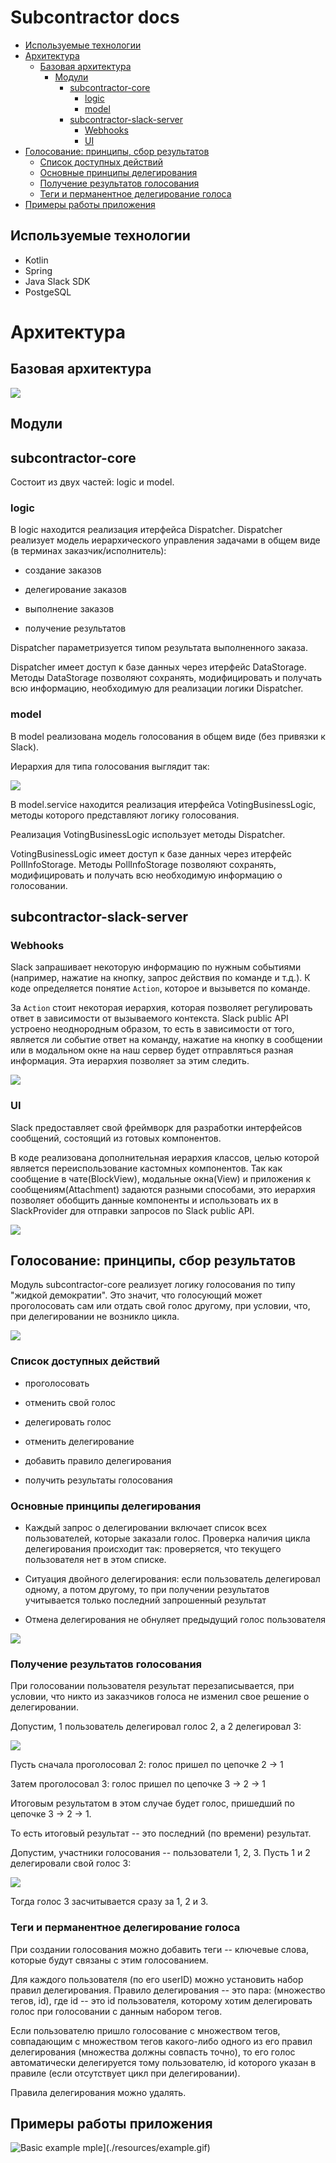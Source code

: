 # Subcontractor docs
- [Используемые технологии](#используемые-технологии)
- [Архитектура](#архитектура)
  - [Базовая архитектура](#базовая-архитектура)
    - [Модули](#модули)
        - [subcontractor-core](#subcontractor-core)
             - [logic](#logic)
             - [model](#model)
         - [subcontractor-slack-server](#subcontractor-slack-server)
             - [Webhooks](#webhooks)
             - [UI](#ui)
- [Голосование: принципы, сбор результатов](#голосование:-принципы,-сбор-результатов)
    - [Список доступных действий](#список-доступных-действий)
    - [Основные принципы делегирования](#основные-принципы-делегирования)
    - [Получение результатов голосования](#получение-результатов-голосования)
    - [Теги и перманентное делегирование голоса](#теги-и-перманентное-делегирование-голоса)
- [Примеры работы приложения](#примеры-работы-приложения)
  



## Используемые технологии

* Kotlin
* Spring
* Java Slack SDK
* PostgeSQL

# Архитектура

## Базовая архитектура

![](./resources/overall_archtecture.png)

## Модули

## subcontractor-core

Состоит из двух частей: logic и model.

### logic

В logic находится реализация итерфейса Dispatcher. Dispatcher реализует модель иерархического управления
задачами в общем виде (в терминах заказчик/исполнитель):

- создание заказов

- делегирование заказов

- выполнение заказов

- получение результатов

Dispatcher параметризуется типом результата выполненного заказа.

Dispatcher имеет доступ к базе данных через итерфейс DataStorage. Методы DataStorage позволяют 
сохранять, модифицировать и получать всю информацию, необходимую для реализации логики Dispatcher.

### model 

В model реализована модель голосования в общем виде (без привязки к Slack).

Иерархия для типа голосования выглядит так: 

![](./resources/poll.png)

В model.service находится реализация итерфейса VotingBusinessLogic, методы 
которого представляют логику голосования.  

Реализация VotingBusinessLogic использует методы Dispatcher.

VotingBusinessLogic  имеет доступ к базе данных через итерфейс PollInfoStorage. Методы PollInfoStorage позволяют 
сохранять, модифицировать и получать всю необходимую информацию о голосовании. 


## subcontractor-slack-server

### Webhooks

Slack запрашивает некоторую информацию по нужным событиями (например, нажатие на кнопку, запрос действия по команде и т.д.). К коде определяется понятие `Action`, которое и вызывется по команде.

За `Action` стоит некоторая иерархия, которая позволяет регулировать ответ в зависимости от вызываемого контекста.
Slack public API устроено неоднородным образом, то есть в зависимости от того, является ли событие ответ на команду, нажатие на кнопку в сообщении или в модальном окне на наш сервер будет отправляться разная информация. Эта иерархия позволяет за этим следить.

![](./resources/action-architecture.png)

### UI

Slack предоставляет свой фреймворк для разработки интерфейсов сообщений, состоящий из готовых компонентов.

В коде реализована дополнительная иерархия классов, целью которой является переиспользование кастомных компонентов. Так как сообщение в чате(BlockView), модальные окна(View) и приложения к сообщениям(Attachment) задаются разными способами, это иерархия позволяет обобщить данные компоненты и использовать их в SlackProvider для отправки запросов по Slack public API.

![](./resources/ui_archtecture.png)


## Голосование: принципы, сбор результатов

Модуль subcontractor-core реализует логику голосования по типу "жидкой демократии".
Это значит, что голосующий может проголосовать сам или отдать свой голос другому, при условии,
что, при делегировании не возникло цикла.

![](./resources/liquid.png)


### Список доступных действий

   - проголосовать

   - отменить свой голос

   - делегировать голос

   - отменить делегирование

   - добавить правило делегирования 

   - получить результаты голосования


### Основные принципы делегирования

- Каждый запрос о делегировании включает список всех пользователей, которые заказали голос.
Проверка наличия цикла делегирования происходит так: проверяется, что текущего пользователя нет в этом списке.

- Ситуация двойного делегирования: если пользователь делегировал одному, а потом другому,
то при получении результатов учитывается только последний запрошенный результат

- Отмена делегирования не обнуляет предыдущий голос пользователя

![](./resources/delegation1.png)


### Получение результатов голосования 

При голосовании пользователя результат перезаписывается, при условии, что никто 
из заказчиков голоса не изменил свое решение о делегировании.

Допустим, 1 пользователь делегировал голос 2, а 2 делегировал 3:

![](./resources/delegation2.png)

Пусть сначала проголосовал 2: голос пришел по  цепочке 2 -> 1

Затем проголосовал 3: голос пришел по цепочке 3 -> 2 -> 1

Итоговым результатом в этом случае будет голос, пришедший по цепочке 3 -> 2 -> 1.

То есть итоговый результат -- это последний (по времени) результат.


Допустим, участники голосования -- пользователи 1, 2, 3. Пусть 1 и 2 делегировали свой голос 3:

![](./resources/delegation3.png)


Тогда голос 3 засчитывается сразу за 1, 2 и 3. 


### Теги и перманентное делегирование голоса

При создании голосования можно добавить теги -- ключевые слова, которые будут связаны с этим голосованием.

Для каждого пользователя (по его userID) можно установить набор правил делегирования.
Правило делегирования -- это пара: (множество тегов, id), где id -- это id пользователя, которому хотим делегировать голос 
при голосовании с данным набором тегов.

Если пользователю пришло голосование с множеством тегов, совпадающим с множеством тегов какого-либо 
одного из его правил делегирования (множества должны совпасть точно), то его голос автоматически делегируется
тому пользователю, id которого указан в правиле (если отсутствует цикл при делегировании).

Правила делегирования можно удалять. 


## Примеры работы приложения

![Basic example](./resources/example.gif)
mple](./resources/example.gif)